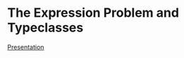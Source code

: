 # The Expression Problem and Typeclasses

[Presentation](https://gitpitch.com/ASRagab/the-expression-problem-typeclasses/master)